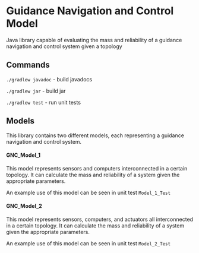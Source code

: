 # Guidance Navigation and Control Model

Java library capable of evaluating the mass and reliability of a guidance navigation and control system given a topology

## Commands
`./gradlew javadoc` - build javadocs

`./gradlew jar` - build jar

`./gradlew test` - run unit tests


## Models

This library contains two different models, each representing a guidance navigation and control system.


#### GNC_Model_1

This model represents sensors and computers interconnected in a certain topology.
It can calculate the mass and reliability of a system given the appropriate parameters. 

An example use of this model can be seen in unit test `Model_1_Test`


#### GNC_Model_2

This model represents sensors, computers, and actuators all interconnected in a certain topology. 
It can calculate the mass and reliability of a system given the appropriate parameters. 

An example use of this model can be seen in unit test `Model_2_Test`
